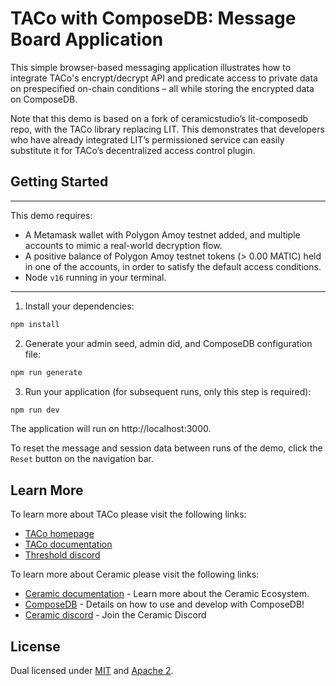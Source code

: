 # TACo with ComposeDB: Message Board Application

This simple browser-based messaging application illustrates how to integrate TACo's encrypt/decrypt API and predicate access to private data on prespecified on-chain conditions – all while storing the encrypted data on ComposeDB. 

Note that this demo is based on a fork of ceramicstudio’s lit-composedb repo, with the TACo library replacing LIT. This demonstrates that developers who have already integrated LIT’s permissioned service can easily substitute it for TACo’s decentralized access control plugin.

## Getting Started

---

This demo requires:
* A Metamask wallet with Polygon Amoy testnet added, and multiple accounts to mimic a real-world decryption flow. 
* A positive balance of Polygon Amoy testnet tokens (> 0.00 MATIC) held in one of the accounts, in order to satisfy the default access conditions. 
* Node `v16` running in your terminal. 
---

1. Install your dependencies:

```bash
npm install
```

2. Generate your admin seed, admin did, and ComposeDB configuration file:

```bash
npm run generate
```

3. Run your application (for subsequent runs, only this step is required):

```bash
npm run dev
```

The application will run on http://localhost:3000.

To reset the message and session data between runs of the demo, click the `Reset` button on the navigation bar.

## Learn More

To learn more about TACo please visit the following links:
- [TACo homepage](https://threshold.network/build/taco/)
- [TACo documentation](https://docs.threshold.network/app-development/threshold-access-control-tac)
- [Threshold discord](https://discord.gg/threshold)

To learn more about Ceramic please visit the following links:

- [Ceramic documentation](https://developers.ceramic.network/learn/welcome/) - Learn more about the Ceramic Ecosystem.
- [ComposeDB](https://composedb.js.org/) - Details on how to use and develop with ComposeDB!
- [Ceramic discord](https://discord.com/invite/ceramic) - Join the Ceramic Discord

## License

Dual licensed under [MIT](LICENSE-MIT) and [Apache 2](LICENSE-APACHE).
